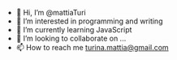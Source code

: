 - 👋 Hi, I’m @mattiaTuri
- 👀 I’m interested in programming and writing
- 🌱 I’m currently learning JavaScript
- 💞️ I’m looking to collaborate on ...
- 📫 How to reach me turina.mattia@gmail.com

<!---
mattiaTuri/mattiaTuri is a ✨ special ✨ repository because its `README.md` (this file) appears on your GitHub profile.
You can click the Preview link to take a look at your changes.
--->
